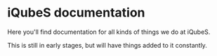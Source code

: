 <!--
!> use `!>` before a line to do this

?> use `?>` before a line to do this

> use `>` before a line to do this
-->

# iQubeS documentation

Here you'll find documentation for all kinds of things we do at iQubeS.

This is still in early stages, but will have things added to it constantly.
